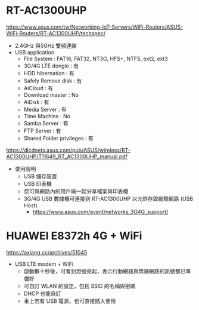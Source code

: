 # RT-AC1300UHP
https://www.asus.com/tw/Networking-IoT-Servers/WiFi-Routers/ASUS-WiFi-Routers/RT-AC1300UHP/techspec/
- 2.4GHz 與5GHz 雙頻連線
- USB application
  - File System : FAT16, FAT32, NT3G, HFS+, NTFS, ext2, ext3
  - 3G/4G LTE dongle : 有
  - HDD hibernation : 有
  - Safely Remove disk : 有
  - AiCloud : 有
  - Download master : No
  - AiDisk : 有
  - Media Server : 有
  - Time Machine : No
  - Samba Server : 有
  - FTP Server : 有
  - Shared Folder privileges : 有

https://dlcdnets.asus.com/pub/ASUS/wireless/RT-AC1300UHP/T11649_RT_AC1300UHP_manual.pdf
- 使用說明
  - USB 儲存裝置
  - USB 印表機
  - 您可與網路內的用戶端一起分享檔案與印表機
  - 3G/4G USB 數據機可連接到 RT-AC1300UHP 以允許存取網際網路 (USB Host)
    - https://www.asus.com/event/networks_3G4G_support/

# HUAWEI E8372h 4G + WiFi
https://axiang.cc/archives/51045
- USB LTE modem + WiFi
  - 啟動數十秒後，可看到燈號亮起，表示行動網路與無線網路的訊號都已準備好
  - 可自訂 WLAN 的設定，包括 SSID 的名稱與密碼
  - DHCP 也能自訂
  - 車上若有 USB 電源，也可直接插入使用
